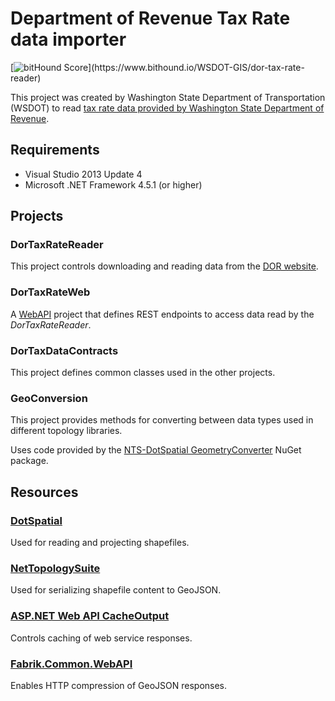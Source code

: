 Department of Revenue Tax Rate data importer
============================================

[![bitHound Score](https://www.bithound.io/WSDOT-GIS/dor-tax-rate-reader/badges/score.svg?)](https://www.bithound.io/WSDOT-GIS/dor-tax-rate-reader)

This project was created by Washington State Department of Transportation (WSDOT) to read [tax rate data provided by Washington State Department of Revenue].

## Requirements ##

* Visual Studio 2013 Update 4
* Microsoft .NET Framework 4.5.1 (or higher)

## Projects ##

### DorTaxRateReader ###

This project controls downloading and reading data from the [DOR website].

### DorTaxRateWeb ###

A [WebAPI] project that defines REST endpoints to access data read by the *DorTaxRateReader*.

### DorTaxDataContracts ###

This project defines common classes used in the other projects.

### GeoConversion ###

This project provides methods for converting between data types used in different topology libraries.

Uses code provided by the [NTS-DotSpatial GeometryConverter] NuGet package.


## Resources ##

### [DotSpatial] ###

Used for reading and projecting shapefiles.

### [NetTopologySuite] ###

Used for serializing shapefile content to GeoJSON.

### [ASP.NET Web API CacheOutput] ###

Controls caching of web service responses.

### [Fabrik.Common.WebAPI] ###

Enables HTTP compression of GeoJSON responses.

[DOR website]:http://dor.wa.gov/content/FindTaxesAndRates/Downloads.aspx
[tax rate data provided by Washington State Department of Revenue]:http://dor.wa.gov/content/FindTaxesAndRates/Downloads.aspx

[DotSpatial]:https://dotspatial.codeplex.com/
[NetTopologySuite]:https://github.com/NetTopologySuite/NetTopologySuite
[NTS-DotSpatial GeometryConverter]:https://www.nuget.org/packages/NetTopologySuite.DotSpatial.Converter/
[ASP.NET Web API CacheOutput]:https://github.com/filipw/AspNetWebApi-OutputCache
[WebAPI]:http://www.asp.net/web-api
[Fabrik.Common.WebAPI]:http://www.nuget.org/packages/Fabrik.Common.WebAPI/
